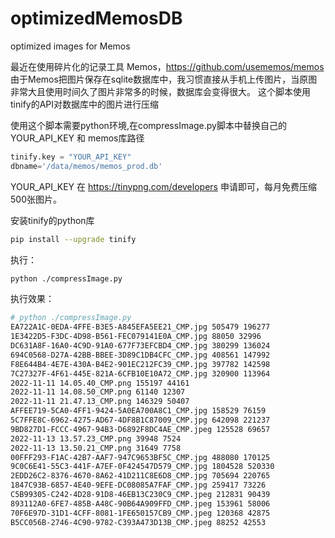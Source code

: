 # optimizedMemosDB
optimized images for Memos

最近在使用碎片化的记录工具 Memos，https://github.com/usememos/memos 
由于Memos把图片保存在sqlite数据库中，我习惯直接从手机上传图片，当原图非常大且使用时间久了图片非常多的时候，数据库会变得很大。
这个脚本使用tinify的API对数据库中的图片进行压缩

使用这个脚本需要python环境,在compressImage.py脚本中替换自己的YOUR_API_KEY 和 memos库路径
```python
tinify.key = "YOUR_API_KEY"
dbname='/data/memos/memos_prod.db'
```

YOUR_API_KEY 在 https://tinypng.com/developers 申请即可，每月免费压缩500张图片。

安装tinify的python库
```sh
pip install --upgrade tinify
```

执行：
```sh
python ./compressImage.py

```
执行效果：
```sh
# python ./compressImage.py
EA722A1C-0EDA-4FFE-B3E5-A845EFA5EE21_CMP.jpg 505479 196277
1E3422D5-F3DC-4D98-B561-FEC079141E0A_CMP.jpg 88050 32996
DC631A8F-16A0-4C9D-91A0-677F73EFCBD4_CMP.jpg 380299 136024
694C0568-D27A-42BB-BBEE-3D89C1DB4CFC_CMP.jpg 408561 147992
F8E644B4-4E7E-430A-B4E2-901EC212FC39_CMP.jpg 397782 142598
7C27327F-4F61-445E-821A-6CFB10E10A72_CMP.jpg 320900 113964
2022-11-11 14.05.40_CMP.png 155197 44161
2022-11-11 14.08.50_CMP.png 61140 12307
2022-11-11 21.47.13_CMP.png 146329 50407
AFFEE719-5CA0-4FF1-9424-5A0EA700A8C1_CMP.jpg 158529 76159
5C7FFE8C-6962-4275-AD67-4DF8B1C87009_CMP.jpg 642098 221237
9BD827D1-FCCC-4967-94B3-D6892F8DC4AE_CMP.jpeg 125528 69657
2022-11-13 13.57.23_CMP.png 39948 7524
2022-11-13 13.50.21_CMP.png 31649 7758
00FFF293-F1AC-42B7-AAF7-947C9653BF5C_CMP.jpg 488080 170125
9C0C6E41-55C3-441F-A7EF-0F424547D579_CMP.jpg 1804528 520330
2EDD26C2-8376-4670-8A62-41D211C8E6D8_CMP.jpg 705694 220765
1847C93B-6857-4E40-9EFE-DC08085A7FAF_CMP.jpg 259417 73226
C5B99305-C242-4D28-91D8-46EB13C230C9_CMP.jpeg 212831 90439
893112A0-6FE7-485B-A48C-90B64A909FFD_CMP.jpeg 153961 58006
70F6E97D-31D1-4CFF-8081-1FE650157CB9_CMP.jpeg 120368 42875
B5CC056B-2746-4C90-9782-C393A473D13B_CMP.jpeg 88252 42553
```
